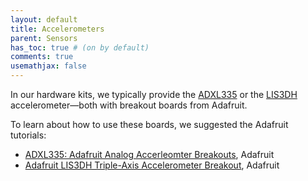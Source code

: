 ```yaml
---
layout: default
title: Accelerometers
parent: Sensors
has_toc: true # (on by default)
comments: true
usemathjax: false
---
```


In our hardware kits, we typically provide the [ADXL335](https://www.adafruit.com/product/163) or the [LIS3DH](https://www.adafruit.com/product/2809) accelerometer—both with breakout boards from Adafruit.

To learn about how to use these boards, we suggested the Adafruit tutorials:
- [ADXL335: Adafruit Analog Accerleomter Breakouts](https://learn.adafruit.com/adafruit-analog-accelerometer-breakouts/overview), Adafruit
- [Adafruit LIS3DH Triple-Axis Accelerometer Breakout](https://learn.adafruit.com/adafruit-lis3dh-triple-axis-accelerometer-breakout), Adafruit